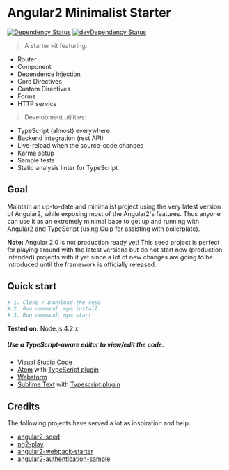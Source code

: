 # Angular2 Minimalist Starter

[![Dependency Status](https://github.com/rogerpadilla/angular2-minimalist-starter.svg)](https://github.com/rogerpadilla/angular2-minimalist-starter)
[![devDependency Status](https://github.com/rogerpadilla/angular2-minimalist-starter.svg)](https://github.com/rogerpadilla/angular2-minimalist-starter#info=devDependencies)

> A starter kit featuring:
* Router
* Component
* Dependence Injection
* Core Directives
* Custom Directives
* Forms
* HTTP service

> Development utilities:
* TypeScript (almost) everywhere
* Backend integration (rest API)
* Live-reload when the source-code changes
* Karma setup
* Sample tests
* Static analysis linter for TypeScript

## Goal
Maintain an up-to-date and minimalist project using the very latest version of Angular2, while exposing most of the Angular2's features. Thus anyone can use it as an extremely minimal base to get up and running with Angular2 and TypeScript (using Gulp for assisting with boilerplate).

**Note:** Angular 2.0 is not production ready yet! This seed project is perfect for playing around with the latest versions but do not start new (production intended) projects with it yet since a lot of new changes are going to be introduced until the framework is officially released.

## Quick start
```bash
# 1. Clone / Download the repo.
# 2. Run command: npm install
# 3. Run command: npm start
```
**Tested on:** Node.js 4.2.x

##### Use a TypeScript-aware editor to view/edit the code.
* [Visual Studio Code](https://code.visualstudio.com/)
* [Atom](https://atom.io/) with [TypeScript plugin](https://atom.io/packages/atom-typescript)
* [Webstorm](https://www.jetbrains.com/webstorm/download/)
* [Sublime Text](http://www.sublimetext.com) with [Typescript plugin](https://github.com/Microsoft/Typescript-Sublime-plugin#installation)

## Credits
The following projects have served a lot as inspiration and help:
- [angular2-seed](https://github.com/mgechev/angular2-seed)
- [ng2-play](https://github.com/pkozlowski-opensource/ng2-play)
- [angular2-webpack-starter](https://github.com/angular-class/angular2-webpack-starter)
- [angular2-authentication-sample](https://github.com/auth0/angular2-authentication-sample)
